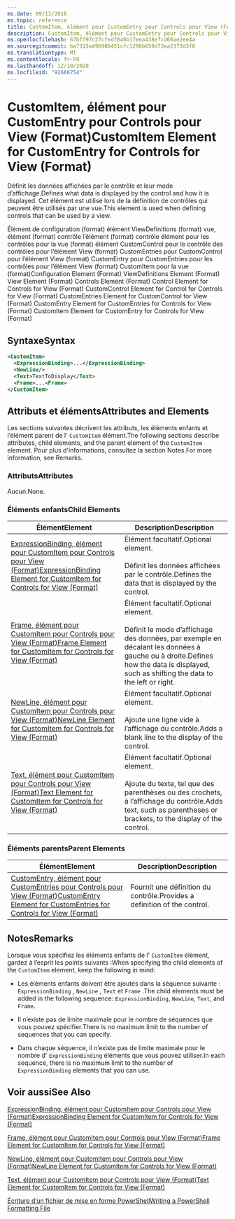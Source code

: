 ```yaml
---
ms.date: 09/13/2016
ms.topic: reference
title: CustomItem, élément pour CustomEntry pour Controls pour View (Format)
description: CustomItem, élément pour CustomEntry pour Controls pour View (Format)
ms.openlocfilehash: 67bff97c27cfedf046b17eea438efcd66ae2ee4a
ms.sourcegitcommit: ba7315a496986451cfc1296b659d73ea2373d3f0
ms.translationtype: MT
ms.contentlocale: fr-FR
ms.lasthandoff: 12/10/2020
ms.locfileid: "92666754"
---
```

# <a name="customitem-element-for-customentry-for-controls-for-view-format"></a><span data-ttu-id="06e30-103">CustomItem, élément pour CustomEntry pour Controls pour View (Format)</span><span class="sxs-lookup"><span data-stu-id="06e30-103">CustomItem Element for CustomEntry for Controls for View (Format)</span></span>

<span data-ttu-id="06e30-104">Définit les données affichées par le contrôle et leur mode d’affichage.</span><span class="sxs-lookup"><span data-stu-id="06e30-104">Defines what data is displayed by the control and how it is displayed.</span></span> <span data-ttu-id="06e30-105">Cet élément est utilisé lors de la définition de contrôles qui peuvent être utilisés par une vue.</span><span class="sxs-lookup"><span data-stu-id="06e30-105">This element is used when defining controls that can be used by a view.</span></span>

<span data-ttu-id="06e30-106">Élément de configuration (format) élément ViewDefinitions (format) vue, élément (format) contrôle l’élément (format) contrôle élément pour les contrôles pour la vue (format) élément CustomControl pour le contrôle des contrôles pour l’élément View (format) CustomEntries pour CustomControl pour l’élément View (format) CustomEntry pour CustomEntries pour les contrôles pour l’élément View (format) CustomItem pour la vue (format)</span><span class="sxs-lookup"><span data-stu-id="06e30-106">Configuration Element (Format) ViewDefinitions Element (Format) View Element (Format) Controls Element (Format) Control Element for Controls for View (Format) CustomControl Element for Control for Controls for View (Format) CustomEntries Element for CustomControl for View (Format) CustomEntry Element for CustomEntries for Controls for View (Format) CustomItem Element for CustomEntry for Controls for View (Format)</span></span>

## <a name="syntax"></a><span data-ttu-id="06e30-107">Syntaxe</span><span class="sxs-lookup"><span data-stu-id="06e30-107">Syntax</span></span>

```xml
<CustomItem>
  <ExpressionBinding>...</ExpressionBinding>
  <NewLine/>
  <Text>TextToDisplay</Text>
  <Frame>...<Frame>
</CustomItem>
```

## <a name="attributes-and-elements"></a><span data-ttu-id="06e30-108">Attributs et éléments</span><span class="sxs-lookup"><span data-stu-id="06e30-108">Attributes and Elements</span></span>

<span data-ttu-id="06e30-109">Les sections suivantes décrivent les attributs, les éléments enfants et l’élément parent de l' `CustomItem` élément.</span><span class="sxs-lookup"><span data-stu-id="06e30-109">The following sections describe attributes, child elements, and the parent element of the `CustomItem` element.</span></span> <span data-ttu-id="06e30-110">Pour plus d'informations, consultez la section Notes.</span><span class="sxs-lookup"><span data-stu-id="06e30-110">For more information, see Remarks.</span></span>

### <a name="attributes"></a><span data-ttu-id="06e30-111">Attributs</span><span class="sxs-lookup"><span data-stu-id="06e30-111">Attributes</span></span>

<span data-ttu-id="06e30-112">Aucun.</span><span class="sxs-lookup"><span data-stu-id="06e30-112">None.</span></span>

### <a name="child-elements"></a><span data-ttu-id="06e30-113">Éléments enfants</span><span class="sxs-lookup"><span data-stu-id="06e30-113">Child Elements</span></span>

|<span data-ttu-id="06e30-114">Élément</span><span class="sxs-lookup"><span data-stu-id="06e30-114">Element</span></span>|<span data-ttu-id="06e30-115">Description</span><span class="sxs-lookup"><span data-stu-id="06e30-115">Description</span></span>|
|-------------|-----------------|
|[<span data-ttu-id="06e30-116">ExpressionBinding, élément pour CustomItem pour Controls pour View (Format)</span><span class="sxs-lookup"><span data-stu-id="06e30-116">ExpressionBinding Element for CustomItem for Controls for View (Format)</span></span>](./expressionbinding-element-for-customitem-for-controls-for-view-format.md)|<span data-ttu-id="06e30-117">Élément facultatif.</span><span class="sxs-lookup"><span data-stu-id="06e30-117">Optional element.</span></span><br /><br /> <span data-ttu-id="06e30-118">Définit les données affichées par le contrôle.</span><span class="sxs-lookup"><span data-stu-id="06e30-118">Defines the data that is displayed by the control.</span></span>|
|[<span data-ttu-id="06e30-119">Frame, élément pour CustomItem pour Controls pour View (Format)</span><span class="sxs-lookup"><span data-stu-id="06e30-119">Frame Element for CustomItem for Controls for View (Format)</span></span>](./frame-element-for-customitem-for-controls-for-view-format.md)|<span data-ttu-id="06e30-120">Élément facultatif.</span><span class="sxs-lookup"><span data-stu-id="06e30-120">Optional element.</span></span><br /><br /> <span data-ttu-id="06e30-121">Définit le mode d’affichage des données, par exemple en décalant les données à gauche ou à droite.</span><span class="sxs-lookup"><span data-stu-id="06e30-121">Defines how the data is displayed, such as shifting the data to the left or right.</span></span>|
|[<span data-ttu-id="06e30-122">NewLine, élément pour CustomItem pour Controls pour View (Format)</span><span class="sxs-lookup"><span data-stu-id="06e30-122">NewLine Element for CustomItem for Controls for View (Format)</span></span>](./newline-element-for-customitem-for-controls-for-view-format.md)|<span data-ttu-id="06e30-123">Élément facultatif.</span><span class="sxs-lookup"><span data-stu-id="06e30-123">Optional element.</span></span><br /><br /> <span data-ttu-id="06e30-124">Ajoute une ligne vide à l’affichage du contrôle.</span><span class="sxs-lookup"><span data-stu-id="06e30-124">Adds a blank line to the display of the control.</span></span>|
|[<span data-ttu-id="06e30-125">Text, élément pour CustomItem pour Controls pour View (Format)</span><span class="sxs-lookup"><span data-stu-id="06e30-125">Text Element for CustomItem for Controls for View (Format)</span></span>](./text-element-for-customitem-for-controls-for-view-format.md)|<span data-ttu-id="06e30-126">Élément facultatif.</span><span class="sxs-lookup"><span data-stu-id="06e30-126">Optional element.</span></span><br /><br /> <span data-ttu-id="06e30-127">Ajoute du texte, tel que des parenthèses ou des crochets, à l’affichage du contrôle.</span><span class="sxs-lookup"><span data-stu-id="06e30-127">Adds text, such as parentheses or brackets, to the display of the control.</span></span>|

### <a name="parent-elements"></a><span data-ttu-id="06e30-128">Éléments parents</span><span class="sxs-lookup"><span data-stu-id="06e30-128">Parent Elements</span></span>

|<span data-ttu-id="06e30-129">Élément</span><span class="sxs-lookup"><span data-stu-id="06e30-129">Element</span></span>|<span data-ttu-id="06e30-130">Description</span><span class="sxs-lookup"><span data-stu-id="06e30-130">Description</span></span>|
|-------------|-----------------|
|[<span data-ttu-id="06e30-131">CustomEntry, élément pour CustomEntries pour Controls pour View (Format)</span><span class="sxs-lookup"><span data-stu-id="06e30-131">CustomEntry Element for CustomEntries for Controls for View (Format)</span></span>](./customentry-element-for-customentries-for-controls-for-view-format.md)|<span data-ttu-id="06e30-132">Fournit une définition du contrôle.</span><span class="sxs-lookup"><span data-stu-id="06e30-132">Provides a definition of the control.</span></span>|

## <a name="remarks"></a><span data-ttu-id="06e30-133">Notes</span><span class="sxs-lookup"><span data-stu-id="06e30-133">Remarks</span></span>

<span data-ttu-id="06e30-134">Lorsque vous spécifiez les éléments enfants de l' `CustomItem` élément, gardez à l’esprit les points suivants :</span><span class="sxs-lookup"><span data-stu-id="06e30-134">When specifying the child elements of the `CustomItem` element, keep the following in mind:</span></span>

- <span data-ttu-id="06e30-135">Les éléments enfants doivent être ajoutés dans la séquence suivante : `ExpressionBinding` , `NewLine` , `Text` et `Frame` .</span><span class="sxs-lookup"><span data-stu-id="06e30-135">The child elements must be added in the following sequence: `ExpressionBinding`, `NewLine`, `Text`, and `Frame`.</span></span>

- <span data-ttu-id="06e30-136">Il n’existe pas de limite maximale pour le nombre de séquences que vous pouvez spécifier.</span><span class="sxs-lookup"><span data-stu-id="06e30-136">There is no maximum limit to the number of sequences that you can specify.</span></span>

- <span data-ttu-id="06e30-137">Dans chaque séquence, il n’existe pas de limite maximale pour le nombre d' `ExpressionBinding` éléments que vous pouvez utiliser.</span><span class="sxs-lookup"><span data-stu-id="06e30-137">In each sequence, there is no maximum limit to the number of `ExpressionBinding` elements that you can use.</span></span>

## <a name="see-also"></a><span data-ttu-id="06e30-138">Voir aussi</span><span class="sxs-lookup"><span data-stu-id="06e30-138">See Also</span></span>

[<span data-ttu-id="06e30-139">ExpressionBinding, élément pour CustomItem pour Controls pour View (Format)</span><span class="sxs-lookup"><span data-stu-id="06e30-139">ExpressionBinding Element for CustomItem for Controls for View (Format)</span></span>](./expressionbinding-element-for-customitem-for-controls-for-view-format.md)

[<span data-ttu-id="06e30-140">Frame, élément pour CustomItem pour Controls pour View (Format)</span><span class="sxs-lookup"><span data-stu-id="06e30-140">Frame Element for CustomItem for Controls for View (Format)</span></span>](./frame-element-for-customitem-for-controls-for-view-format.md)

[<span data-ttu-id="06e30-141">NewLine, élément pour CustomItem pour Controls pour View (Format)</span><span class="sxs-lookup"><span data-stu-id="06e30-141">NewLine Element for CustomItem for Controls for View (Format)</span></span>](./newline-element-for-customitem-for-controls-for-view-format.md)

[<span data-ttu-id="06e30-142">Text, élément pour CustomItem pour Controls pour View (Format)</span><span class="sxs-lookup"><span data-stu-id="06e30-142">Text Element for CustomItem for Controls for View (Format)</span></span>](./text-element-for-customitem-for-controls-for-view-format.md)

[<span data-ttu-id="06e30-143">Écriture d’un fichier de mise en forme PowerShell</span><span class="sxs-lookup"><span data-stu-id="06e30-143">Writing a PowerShell Formatting File</span></span>](./writing-a-powershell-formatting-file.md)
